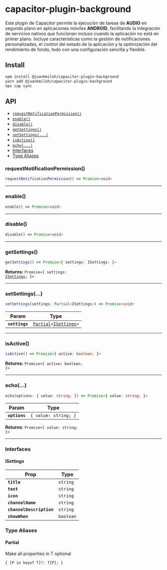 # capacitor-plugin-background

Este plugin de Capacitor permite la ejecución de tareas de **AUDIO** en segundo plano en aplicaciones móviles **ANDROID**, facilitando la integración de servicios nativos que funcionan incluso cuando la aplicación no está en primer plano. Incluye características como la gestión de notificaciones personalizadas, el control del estado de la aplicación y la optimización del rendimiento de fondo, todo con una configuración sencilla y flexible.

## Install

```bash
npm install @juankmiloh/capacitor-plugin-background
yarn add @juankmiloh/capacitor-plugin-background
npx cap sync
```

## API

<docgen-index>

* [`requestNotificationPermission()`](#requestnotificationpermission)
* [`enable()`](#enable)
* [`disable()`](#disable)
* [`getSettings()`](#getsettings)
* [`setSettings(...)`](#setsettings)
* [`isActive()`](#isactive)
* [`echo(...)`](#echo)
* [Interfaces](#interfaces)
* [Type Aliases](#type-aliases)

</docgen-index>

<docgen-api>
<!--Update the source file JSDoc comments and rerun docgen to update the docs below-->

### requestNotificationPermission()

```typescript
requestNotificationPermission() => Promise<void>
```

--------------------


### enable()

```typescript
enable() => Promise<void>
```

--------------------


### disable()

```typescript
disable() => Promise<void>
```

--------------------


### getSettings()

```typescript
getSettings() => Promise<{ settings: ISettings; }>
```

**Returns:** <code>Promise&lt;{ settings: <a href="#isettings">ISettings</a>; }&gt;</code>

--------------------


### setSettings(...)

```typescript
setSettings(settings: Partial<ISettings>) => Promise<void>
```

| Param          | Type                                                                                  |
| -------------- | ------------------------------------------------------------------------------------- |
| **`settings`** | <code><a href="#partial">Partial</a>&lt;<a href="#isettings">ISettings</a>&gt;</code> |

--------------------


### isActive()

```typescript
isActive() => Promise<{ active: boolean; }>
```

**Returns:** <code>Promise&lt;{ active: boolean; }&gt;</code>

--------------------


### echo(...)

```typescript
echo(options: { value: string; }) => Promise<{ value: string; }>
```

| Param         | Type                            |
| ------------- | ------------------------------- |
| **`options`** | <code>{ value: string; }</code> |

**Returns:** <code>Promise&lt;{ value: string; }&gt;</code>

--------------------


### Interfaces


#### ISettings

| Prop                     | Type                 |
| ------------------------ | -------------------- |
| **`title`**              | <code>string</code>  |
| **`text`**               | <code>string</code>  |
| **`icon`**               | <code>string</code>  |
| **`channelName`**        | <code>string</code>  |
| **`channelDescription`** | <code>string</code>  |
| **`showWhen`**           | <code>boolean</code> |


### Type Aliases


#### Partial

Make all properties in T optional

<code>{ [P in keyof T]?: T[P]; }</code>

</docgen-api>
